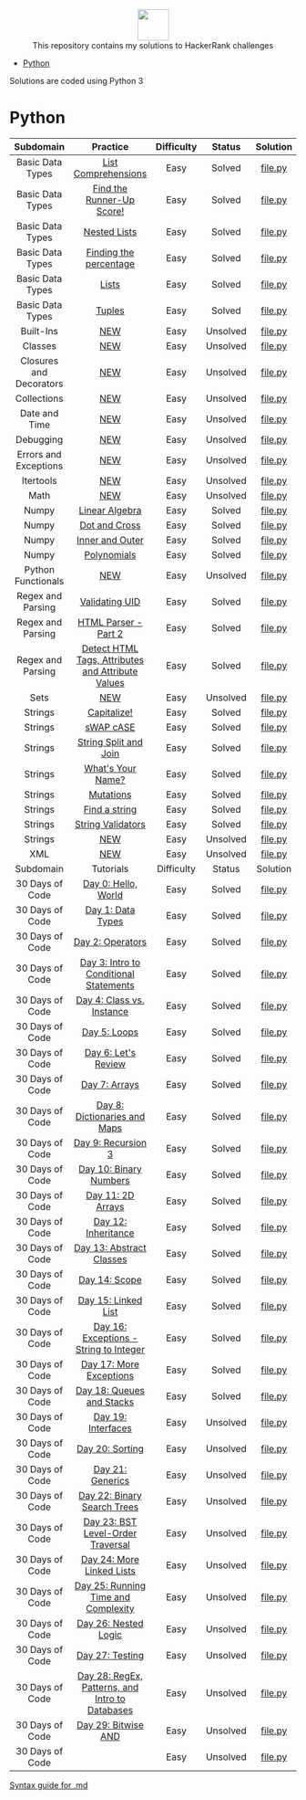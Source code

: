 <p align="center">
    <a href="https://www.hackerrank.com/slidzonaoleg">
        <img height=55 src="https://d3keuzeb2crhkn.cloudfront.net/hackerrank/assets/styleguide/logo_wordmark-f5c5eb61ab0a154c3ed9eda24d0b9e31.svg">
    </a>
    <br>This repository contains my solutions to HackerRank challenges
</p>

* [Python](#Python)


Solutions are coded using Python 3


# Python
|      Subdomain    |                                                                                                                         Practice                                                                                                                           | Difficulty | Status | Solution |
|:-----------------:|:-------------------------------------------------------------------------------------------------------------------------------------------------------------------------------------------------------------------------------------------------------:|:----------:|:------:|:--------:|
| Basic Data Types | [List Comprehensions](https://www.hackerrank.com/challenges/list-comprehensions/problem) | Easy |   Solved   | [file.py](https://github.com/Factumpro/HackerRank/blob/main/Python/Practice/Basic%20Data%20Types/list_Comprehensions.py)
| Basic Data Types | [Find the Runner-Up Score!](https://www.hackerrank.com/challenges/find-second-maximum-number-in-a-list/problem) | Easy |   Solved   | [file.py](https://github.com/Factumpro/HackerRank/blob/main/Python/Practice/Basic%20Data%20Types/list_Sort.py)
| Basic Data Types | [Nested Lists](https://www.hackerrank.com/challenges/nested-list/problem) | Easy | Solved | [file.py](https://github.com/Factumpro/HackerRank/blob/main/Python/Practice/Basic%20Data%20Types/Nested_lists.py)
| Basic Data Types | [Finding the percentage](https://www.hackerrank.com/challenges/finding-the-percentage/problem) | Easy | Solved | [file.py](https://github.com/Factumpro/HackerRank/blob/main/Python/Practice/Basic%20Data%20Types/percentage.py)
| Basic Data Types | [Lists](https://www.hackerrank.com/challenges/python-lists/problem) | Easy |   Solved   | [file.py](https://github.com/Factumpro/HackerRank/blob/main/Python/Practice/Basic%20Data%20Types/Lists_getattr.py)
| Basic Data Types | [Tuples](https://www.hackerrank.com/challenges/python-tuples/problem) | Easy |   Solved   | [file.py](https://github.com/Factumpro/HackerRank/blob/main/Python/Practice/Basic%20Data%20Types/Tuples.py)
| Built-Ins | [NEW](https://www.hackerrank.com/challenges/) | Easy |   Unsolved   | [file.py](https://github.com/Factumpro/HackerRank/blob/main/Python/Practice)
| Classes | [NEW](https://www.hackerrank.com/challenges/) | Easy |   Unsolved   | [file.py](https://github.com/Factumpro/HackerRank/blob/main/Python/Practice)
| Closures and Decorators | [NEW](https://www.hackerrank.com/challenges/) | Easy |   Unsolved   | [file.py](https://github.com/Factumpro/HackerRank/blob/main/Python/Practice)
| Collections | [NEW](https://www.hackerrank.com/challenges/) | Easy |   Unsolved   | [file.py](https://github.com/Factumpro/HackerRank/blob/main/Python/Practice)
| Date and Time | [NEW](https://www.hackerrank.com/challenges/) | Easy |   Unsolved   | [file.py](https://github.com/Factumpro/HackerRank/blob/main/Python/Practice)
| Debugging | [NEW](https://www.hackerrank.com/challenges/) | Easy |   Unsolved   | [file.py](https://github.com/Factumpro/HackerRank/blob/main/Python/Practice)
| Errors and Exceptions | [NEW](https://www.hackerrank.com/challenges/) | Easy |   Unsolved   | [file.py](https://github.com/Factumpro/HackerRank/blob/main/Python/Practice)
| Itertools | [NEW](https://www.hackerrank.com/challenges/) | Easy |   Unsolved   | [file.py](https://github.com/Factumpro/HackerRank/blob/main/Python/Practice)
| Math | [NEW](https://www.hackerrank.com/challenges/) | Easy |   Unsolved   | [file.py](https://github.com/Factumpro/HackerRank/blob/main/Python/Practice)
| Numpy             | [Linear Algebra](https://www.hackerrank.com/challenges/np-linear-algebra/problem) | Easy |   Solved   | [file.py](https://github.com/Factumpro/HackerRank/blob/main/Python/Practice/Numpy/LinearAlgebra.py)                        |
| Numpy             | [Dot and Cross](https://www.hackerrank.com/challenges/np-dot-and-cross/problem) | Easy |   Solved   | [file.py](https://github.com/Factumpro/HackerRank/blob/main/Python/Practice/Numpy/Dot_Cross.py)                        |
| Numpy             | [Inner and Outer](https://www.hackerrank.com/challenges/np-inner-and-outer) | Easy |   Solved   | [file.py](https://github.com/Factumpro/HackerRank/blob/main/Python/Practice/Numpy/Inner_Outer.py)                        |
| Numpy             | [Polynomials](https://www.hackerrank.com/challenges/np-polynomials/problem) | Easy |   Solved   | [file.py](https://github.com/Factumpro/HackerRank/blob/main/Python/Practice/Numpy/Polynomials.py)                        |
| Python Functionals | [NEW](https://www.hackerrank.com/challenges/) | Easy |   Unsolved   | [file.py](https://github.com/Factumpro/HackerRank/blob/main/Python/Practice)
| Regex and Parsing | [Validating UID](https://www.hackerrank.com/challenges/validating-uid/problem) | Easy |   Solved   | [file.py](https://github.com/Factumpro/HackerRank/blob/main/Python/Practice/Regex%20and%20Parsing/Validating_UID.py)                        |
| Regex and Parsing | [HTML Parser - Part 2](https://www.hackerrank.com/challenges/html-parser-part-2/problem) | Easy |   Solved   | [file.py](https://github.com/Factumpro/HackerRank/blob/main/Python/Practice/Regex%20and%20Parsing/HTMLParser_part2.py)                        |
| Regex and Parsing | [Detect HTML Tags, Attributes and Attribute Values](https://www.hackerrank.com/challenges/detect-html-tags-attributes-and-attribute-values/problem) | Easy |   Solved   | [file.py](https://github.com/Factumpro/HackerRank/blob/main/Python/Practice/Regex%20and%20Parsing/Detect_HTML_Tags_Attr_AttValues.py)                        |
| Sets | [NEW](https://www.hackerrank.com/challenges/) | Easy |   Unsolved   | [file.py](https://github.com/Factumpro/HackerRank/blob/main/Python/Practice)
| Strings | [Capitalize!](https://www.hackerrank.com/challenges/capitalize/problem) | Easy |   Solved   | [file.py](https://github.com/Factumpro/HackerRank/blob/main/Python/Practice/Strings/join_Capitalize.py)
| Strings | [sWAP cASE](https://www.hackerrank.com/challenges/swap-case/problem) | Easy |   Solved   | [file.py](https://github.com/Factumpro/HackerRank/blob/main/Python/Practice/Strings/sWAP_cASE.py)
| Strings | [String Split and Join](https://www.hackerrank.com/challenges/python-string-split-and-join/problem) | Easy |   Solved   | [file.py](https://github.com/Factumpro/HackerRank/blob/main/Python/Practice/Strings/join_split.py)
| Strings | [What's Your Name?](https://www.hackerrank.com/challenges/whats-your-name/problem) | Easy |   Solved   | [file.py](https://github.com/Factumpro/HackerRank/blob/main/Python/Practice/Strings/WYN.py)
| Strings | [Mutations](https://www.hackerrank.com/challenges/python-mutations/problem) | Easy |   Solved   | [file.py](https://github.com/Factumpro/HackerRank/blob/main/Python/Practice/Strings/str2list.py)
| Strings | [Find a string](https://www.hackerrank.com/challenges/find-a-string/problem) | Easy |   Solved   | [file.py](https://github.com/Factumpro/HackerRank/blob/main/Python/Practice/Strings/count_substring.py)
| Strings | [String Validators](https://www.hackerrank.com/challenges/string-validators/problem) | Easy |   Solved   | [file.py](https://github.com/Factumpro/HackerRank/blob/main/Python/Practice/Strings/str_Validators.py)
| Strings | [NEW](https://www.hackerrank.com/challenges/) | Easy |   Unsolved   | [file.py](https://github.com/Factumpro/HackerRank/blob/main/Python/Practice/Strings/)
| XML | [NEW](https://www.hackerrank.com/challenges/) | Easy |   Unsolved   | [file.py](https://github.com/Factumpro/HackerRank/blob/main/Python/Practice)
|      Subdomain    |                                                                                                                         Tutorials                                                                                                                           | Difficulty | Status | Solution |
| 30 Days of Code   | [Day 0: Hello, World](https://www.hackerrank.com/challenges/30-hello-world/problem) | Easy |   Solved   | [file.py](https://github.com/Factumpro/HackerRank/blob/main/Python/Tutorials/30%20Days%20of%20Code/Day_0.py)
| 30 Days of Code   | [Day 1: Data Types](https://www.hackerrank.com/challenges/30-data-types/problem) | Easy |   Solved   | [file.py](https://github.com/Factumpro/HackerRank/blob/main/Python/Tutorials/30%20Days%20of%20Code/Day_01.py)
| 30 Days of Code   | [Day 2: Operators](https://www.hackerrank.com/challenges/30-operators/problem) | Easy |   Solved   | [file.py](https://github.com/Factumpro/HackerRank/blob/main/Python/Tutorials/30%20Days%20of%20Code/Day_02.py)
| 30 Days of Code   | [Day 3: Intro to Conditional Statements](https://www.hackerrank.com/challenges/30-conditional-statements/problem) | Easy |   Solved   | [file.py](https://github.com/Factumpro/HackerRank/blob/main/Python/Tutorials/30%20Days%20of%20Code/Day_03.py)
| 30 Days of Code   | [Day 4: Class vs. Instance](https://www.hackerrank.com/challenges/30-class-vs-instance/problem) | Easy |   Solved   | [file.py](https://github.com/Factumpro/HackerRank/blob/main/Python/Tutorials/30%20Days%20of%20Code/Day_04.py)
| 30 Days of Code   | [Day 5: Loops](https://www.hackerrank.com/challenges/30-loops/problem) | Easy |   Solved   | [file.py](https://github.com/Factumpro/HackerRank/blob/main/Python/Tutorials/30%20Days%20of%20Code/Day_05.py)
| 30 Days of Code   | [Day 6: Let's Review](https://www.hackerrank.com/challenges/30-review-loop/problem) | Easy |   Solved   | [file.py](https://github.com/Factumpro/HackerRank/blob/main/Python/Tutorials/30%20Days%20of%20Code/Day_06.py)
| 30 Days of Code   | [Day 7: Arrays](https://www.hackerrank.com/challenges/30-arrays/problem) | Easy |   Solved   | [file.py](https://github.com/Factumpro/HackerRank/blob/main/Python/Tutorials/30%20Days%20of%20Code/Day_07.py)
| 30 Days of Code   | [Day 8: Dictionaries and Maps](https://www.hackerrank.com/challenges/30-dictionaries-and-maps/problem) | Easy |   Solved   | [file.py](https://github.com/Factumpro/HackerRank/blob/main/Python/Tutorials/30%20Days%20of%20Code/Day_08.py)
| 30 Days of Code   | [Day 9: Recursion 3](https://www.hackerrank.com/challenges/30-recursion/problem) | Easy |   Solved   | [file.py](https://github.com/Factumpro/HackerRank/blob/main/Python/Tutorials/30%20Days%20of%20Code/Day_09.py)
| 30 Days of Code   | [Day 10: Binary Numbers](https://www.hackerrank.com/challenges/30-binary-numbers/problem) | Easy |   Solved   | [file.py](https://github.com/Factumpro/HackerRank/blob/main/Python/Tutorials/30%20Days%20of%20Code/Day_10.py)
| 30 Days of Code   | [Day 11: 2D Arrays](https://www.hackerrank.com/challenges/30-2d-arrays/problem) | Easy |   Solved   | [file.py](https://github.com/Factumpro/HackerRank/blob/main/Python/Tutorials/30%20Days%20of%20Code/Day_11.py)
| 30 Days of Code   | [Day 12: Inheritance](https://www.hackerrank.com/challenges/30-inheritance/problem) | Easy |   Solved   | [file.py](https://github.com/Factumpro/HackerRank/blob/main/Python/Tutorials/30%20Days%20of%20Code/Day_12.py)
| 30 Days of Code   | [Day 13: Abstract Classes](https://www.hackerrank.com/challenges/30-abstract-classes/problem) | Easy |   Solved   | [file.py](https://github.com/Factumpro/HackerRank/blob/main/Python/Tutorials/30%20Days%20of%20Code/Day_13.py)
| 30 Days of Code   | [Day 14: Scope](https://www.hackerrank.com/challenges/30-scope/problem) | Easy |   Solved   | [file.py](https://github.com/Factumpro/HackerRank/blob/main/Python/Tutorials/30%20Days%20of%20Code/Day_14.py)
| 30 Days of Code   | [Day 15: Linked List](https://www.hackerrank.com/challenges/30-linked-list/problem) | Easy |   Solved   | [file.py](https://github.com/Factumpro/HackerRank/blob/main/Python/Tutorials/30%20Days%20of%20Code/Day_15.py)
| 30 Days of Code   | [Day 16: Exceptions - String to Integer](https://www.hackerrank.com/challenges/30-exceptions-string-to-integer/problem) | Easy |   Solved   | [file.py](https://github.com/Factumpro/HackerRank/blob/main/Python/Tutorials/30%20Days%20of%20Code/Day_16.py)
| 30 Days of Code   | [Day 17: More Exceptions](https://www.hackerrank.com/challenges/30-more-exceptions/problem) | Easy |   Solved   | [file.py](https://github.com/Factumpro/HackerRank/blob/main/Python/Tutorials/30%20Days%20of%20Code/Day_17.py)
| 30 Days of Code   | [Day 18: Queues and Stacks](https://www.hackerrank.com/challenges/30-queues-stacks/problem) | Easy |   Solved   | [file.py](https://github.com/Factumpro/HackerRank/blob/main/Python/Tutorials/30%20Days%20of%20Code/Day_18.py)
| 30 Days of Code   | [Day 19: Interfaces](https://www.hackerrank.com/challenges/30-interfaces/problem) | Easy |   Unsolved   | [file.py](https://github.com/Factumpro/HackerRank/blob/main/Python/Tutorials/30%20Days%20of%20Code/Day_19.py)
| 30 Days of Code   | [Day 20: Sorting](https://www.hackerrank.com/challenges/30-sorting/problem) | Easy |   Unsolved   | [file.py](https://github.com/Factumpro/HackerRank/blob/main/Python/Tutorials/30%20Days%20of%20Code/Day_20.py)
| 30 Days of Code   | [Day 21: Generics](https://www.hackerrank.com/challenges/30-generics/problem) | Easy |   Unsolved   | [file.py](https://github.com/Factumpro/HackerRank/blob/main/Python/Tutorials/30%20Days%20of%20Code/Day_21.py)
| 30 Days of Code   | [Day 22: Binary Search Trees]() | Easy |   Unsolved   | [file.py](https://github.com/Factumpro/HackerRank/blob/main/Python/Tutorials/30%20Days%20of%20Code/Day_22.py)
| 30 Days of Code   | [Day 23: BST Level-Order Traversal]() | Easy |   Unsolved   | [file.py](https://github.com/Factumpro/HackerRank/blob/main/Python/Tutorials/30%20Days%20of%20Code/Day_23.py)
| 30 Days of Code   | [Day 24: More Linked Lists]() | Easy |   Unsolved   | [file.py](https://github.com/Factumpro/HackerRank/blob/main/Python/Tutorials/30%20Days%20of%20Code/Day_24.py)
| 30 Days of Code   | [Day 25: Running Time and Complexity]() | Easy |   Unsolved   | [file.py](https://github.com/Factumpro/HackerRank/blob/main/Python/Tutorials/30%20Days%20of%20Code/Day_25.py)
| 30 Days of Code   | [Day 26: Nested Logic]() | Easy |   Unsolved   | [file.py](https://github.com/Factumpro/HackerRank/blob/main/Python/Tutorials/30%20Days%20of%20Code/Day_26.py)
| 30 Days of Code   | [Day 27: Testing]() | Easy |   Unsolved   | [file.py](https://github.com/Factumpro/HackerRank/blob/main/Python/Tutorials/30%20Days%20of%20Code/Day_27.py)
| 30 Days of Code   | [Day 28: RegEx, Patterns, and Intro to Databases]() | Easy |   Unsolved   | [file.py](https://github.com/Factumpro/HackerRank/blob/main/Python/Tutorials/30%20Days%20of%20Code/Day_28.py)
| 30 Days of Code   | [Day 29: Bitwise AND]() | Easy |   Unsolved   | [file.py](https://github.com/Factumpro/HackerRank/blob/main/Python/Tutorials/30%20Days%20of%20Code/Day_29.py)
| 30 Days of Code   | []() | Easy |   Unsolved   | [file.py](https://github.com/Factumpro/HackerRank/blob/main/Python/Tutorials/30%20Days%20of%20Code/Day_30.py)


[Syntax guide for .md](https://guides.github.com/features/mastering-markdown/)
